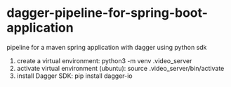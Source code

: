 # dagger-pipeline-for-spring-boot-application
pipeline for a maven spring application with dagger using python sdk 

1. create a virtual environment: python3 -m venv .video_server
2. activate virtual environment (ubuntu): source .video_server/bin/activate
3. install Dagger SDK: pip install dagger-io
